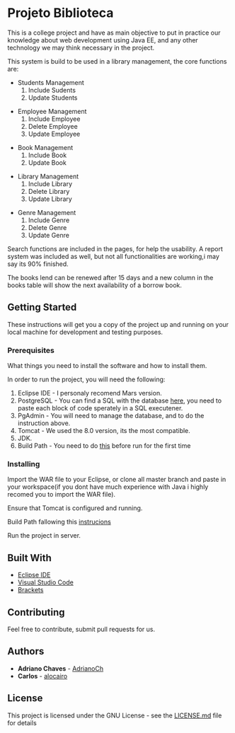 # Projeto Biblioteca

This is a college project and have as main objective to put in practice our knowledge about web development using Java EE, and any other technology we may think necessary in the project.

This system is build to be used in a library management, the core functions are:

<ul>
    <li>Students Management
        <ol>
            <li>Include Sudents</li>
            <li>Update Students</li>
        </ol>
    </li>
</ul>

<ul>
    <li>Employee Management
        <ol>
            <li>Include Employee</li>
            <li>Delete Employee</li>
            <li>Update Employee</li>
        </ol>
    </li>
</ul>

<ul>
    <li>Book Management
        <ol>
            <li>Include Book</li>
            <li>Update Book</li>
        </ol>
    </li>
</ul>

<ul>
    <li>Library Management
        <ol>
            <li>Include Library</li>
            <li>Delete Library</li>
            <li>Update Library</li>
        </ol>
    </li>
</ul>

<ul>
    <li>Genre Management
        <ol>
            <li>Include Genre</li>
            <li>Delete Genre</li>
            <li>Update Genre</li>
        </ol>
    </li>
</ul>

Search functions are included in the pages, for help the usability. A report system was included as well, but not all functionalities are working,i may say its 90% finished.

The books lend can be renewed after 15 days and a new column in the books table will show the next availability of a borrow book.

## Getting Started

These instructions will get you a copy of the project up and running on your local machine for development and testing purposes.

### Prerequisites

What things you need to install the software and how to install them.

In order to run the project, you will need the following:

<ol>
    <li>Eclipse IDE - I personaly recomend Mars version.</li>
    <li>PostgreSQL - You can find a SQL with the database <a href="https://github.com/AdrianoCh/projetoBiblioteca/blob/master/DataBase/DB.txt">here</a>, you need to paste each block of code sperately in a SQL executener.</li>
    <li>PgAdmin - You will need to manage the database, and to do the instruction above.</li>
    <li>Tomcat - We used the 8.0 version, its the most compatible.</li>
    <li>JDK.</li>
    <li>Build Path - You need to do <a href="https://github.com/AdrianoCh/projetoBiblioteca/tree/master/BuildPath"> this</a> before run for the first time</li>
</ol>

### Installing

Import the WAR file to your Eclipse, or clone all master branch and paste in your workspace(if you dont have much experience with Java i highly recomed you to import the WAR file).

Ensure that Tomcat is configured and running.

Build Path fallowing this [instrucions](https://github.com/AdrianoCh/projetoBiblioteca/tree/master/BuildPath)

Run the project in server.

## Built With

* [Eclipse IDE](http://www.eclipse.org/downloads/eclipse-packages/)
* [Visual Studio Code](https://code.visualstudio.com/)
* [Brackets](http://brackets.io/)

## Contributing

Feel free to contribute, submit pull requests for us.
## Authors

* **Adriano Chaves** - [AdrianoCh](https://github.com/AdrianoCh)
* **Carlos** - [alocairo](https://github.com/alocairo)

## License

This project is licensed under the GNU License - see the [LICENSE.md](LICENSE.md) file for details
